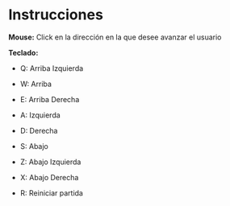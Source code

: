 # Instrucciones
**Mouse:**
Click en la dirección en la que desee avanzar el usuario

**Teclado:**
- Q: Arriba Izquierda
- W: Arriba
- E: Arriba Derecha
- A: Izquierda
- D: Derecha
- S: Abajo
- Z: Abajo Izquierda
- X: Abajo Derecha

- R: Reiniciar partida
